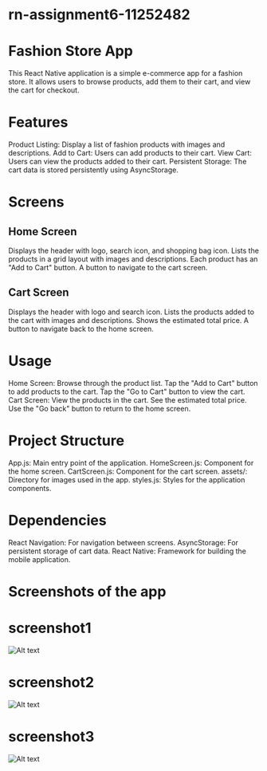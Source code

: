 # rn-assignment6-11252482

# Fashion Store App
This React Native application is a simple e-commerce app for a fashion store. It allows users to browse products, add them to their cart, and view the cart for checkout. 

# Features
Product Listing: Display a list of fashion products with images and descriptions.
Add to Cart: Users can add products to their cart.
View Cart: Users can view the products added to their cart.
Persistent Storage: The cart data is stored persistently using AsyncStorage.

# Screens
## Home Screen
Displays the header with logo, search icon, and shopping bag icon.
Lists the products in a grid layout with images and descriptions.
Each product has an "Add to Cart" button.
A button to navigate to the cart screen.

## Cart Screen
Displays the header with logo and search icon.
Lists the products added to the cart with images and descriptions.
Shows the estimated total price.
A button to navigate back to the home screen.

# Usage
Home Screen: Browse through the product list. Tap the "Add to Cart" button to add products to the cart. Tap the "Go to Cart" button to view the cart.
Cart Screen: View the products in the cart. See the estimated total price. Use the "Go back" button to return to the home screen.

# Project Structure
App.js: Main entry point of the application.
HomeScreen.js: Component for the home screen.
CartScreen.js: Component for the cart screen.
assets/: Directory for images used in the app.
styles.js: Styles for the application components.

# Dependencies
React Navigation: For navigation between screens.
AsyncStorage: For persistent storage of cart data.
React Native: Framework for building the mobile application.

# Screenshots of the app

# screenshot1
![Alt text](./rn-assignment6-11252482/FashionApp/assets/screenshots/screenshot1)

# screenshot2
![Alt text](/rn-assignment6-11252482/FashionApp/assets/screenshots/screenshot2)

# screenshot3
![Alt text](/rn-assignment6-11252482/FashionApp/assets/screenshots/screenshot3)